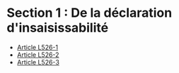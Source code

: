 # Section 1 : De la déclaration d'insaisissabilité

- [Article L526-1](article-l526-1.md)
- [Article L526-2](article-l526-2.md)
- [Article L526-3](article-l526-3.md)
